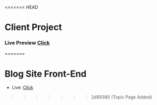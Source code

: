 <<<<<<< HEAD
# Client Project
### Live Preview [Click](https://liveptestblog.netlify.app/)
=======
# Blog Site Front-End

- Live: [Click](https://liveptestblog.netlify.app/)
>>>>>>> 2d89380 (Topic Page Added)
